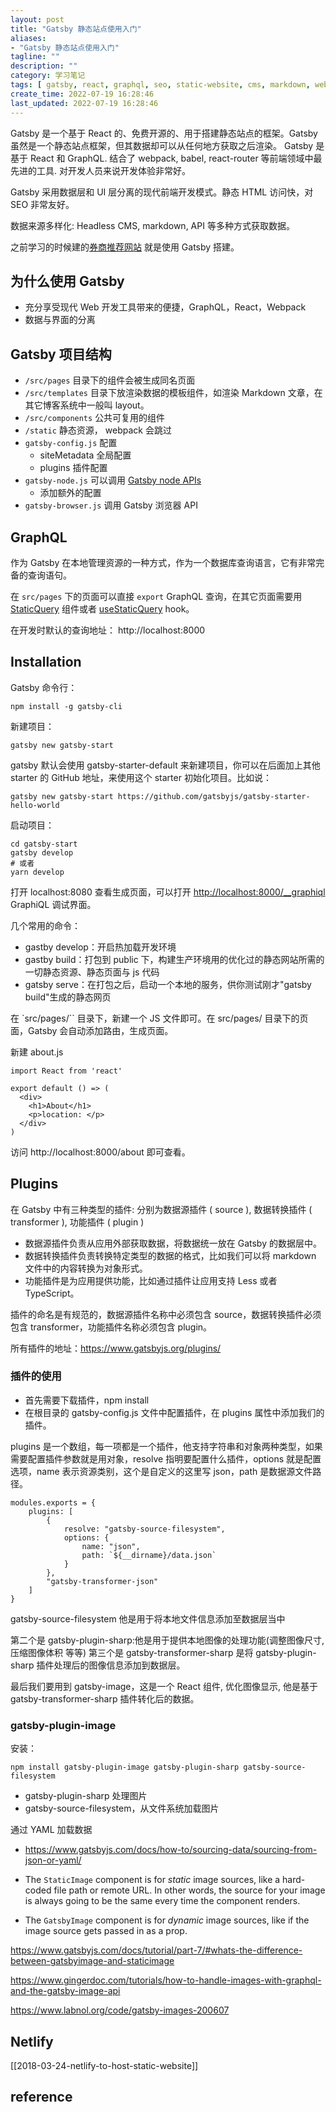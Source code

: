 ```yaml
---
layout: post
title: "Gatsby 静态站点使用入门"
aliases:
- "Gatsby 静态站点使用入门"
tagline: ""
description: ""
category: 学习笔记
tags: [ gatsby, react, graphql, seo, static-website, cms, markdown, webpack ]
create_time: 2022-07-19 16:28:46
last_updated: 2022-07-19 16:28:46
---
```


Gatsby 是一个基于 React 的、免费开源的、用于搭建静态站点的框架。Gatsby 虽然是一个静态站点框架，但其数据却可以从任何地方获取之后渲染。
Gatsby 是基于 React 和 GraphQL. 结合了 webpack, babel, react-router 等前端领域中最先进的工具. 对开发人员来说开发体验非常好。

Gatsby 采用数据层和 UI 层分离的现代前端开发模式。静态 HTML 访问快，对 SEO 非常友好。

数据来源多样化: Headless CMS, markdown, API 等多种方式获取数据。

之前学习的时候建的[券商推荐网站](https://broker.einverne.info/) 就是使用 Gatsby 搭建。

## 为什么使用 Gatsby

- 充分享受现代 Web 开发工具带来的便捷，GraphQL，React，Webpack
- 数据与界面的分离

## Gatsby 项目结构

- `/src/pages` 目录下的组件会被生成同名页面
- `/src/templates` 目录下放渲染数据的模板组件，如渲染 Markdown 文章，在其它博客系统中一般叫 layout。
- `/src/components` 公共可复用的组件
- `/static` 静态资源， webpack 会跳过
- `gatsby-config.js` 配置
    - siteMetadata 全局配置
    - plugins 插件配置
- `gatsby-node.js` 可以调用 [Gatsby node APIs](https://www.gatsbyjs.org/docs/node-apis/)
    - 添加额外的配置
- `gatsby-browser.js` 调用 Gatsby 浏览器 API

## GraphQL
作为 Gatsby 在本地管理资源的一种方式，作为一个数据库查询语言，它有非常完备的查询语句。

在 `src/pages` 下的页面可以直接 `export` GraphQL 查询，在其它页面需要用 [StaticQuery](https://www.gatsbyjs.org/docs/static-query/) 组件或者 [useStaticQuery](https://www.gatsbyjs.org/docs/use-static-query/) hook。

在开发时默认的查询地址： http://localhost:8000

## Installation

Gatsby 命令行：

    npm install -g gatsby-cli

新建项目：

    gatsby new gatsby-start

gatsby 默认会使用 gatsby-starter-default 来新建项目，你可以在后面加上其他 starter 的 GitHub 地址，来使用这个 starter 初始化项目。比如说：

    gatsby new gatsby-start https://github.com/gatsbyjs/gatsby-starter-hello-world

启动项目：

    cd gatsby-start
    gatsby develop
    # 或者
    yarn develop

打开 localhost:8080 查看生成页面，可以打开 <http://localhost:8000/__graphiql> GraphiQL 调试界面。

几个常用的命令：

- gastby develop：开启热加载开发环境
- gastby build：打包到 public 下，构建生产环境用的优化过的静态网站所需的一切静态资源、静态页面与 js 代码
- gatsby serve：在打包之后，启动一个本地的服务，供你测试刚才"gatsby build"生成的静态网页

在 `src/pages/`` 目录下，新建一个 JS 文件即可。在 src/pages/ 目录下的页面，Gatsby 会自动添加路由，生成页面。

新建 about.js

```
import React from 'react'

export default () => (
  <div>
    <h1>About</h1>
    <p>location: </p>
  </div>
)
```

访问 http://localhost:8000/about 即可查看。

## Plugins
在 Gatsby 中有三种类型的插件: 分别为数据源插件 ( source ), 数据转换插件 ( transformer ), 功能插件 ( plugin )

- 数据源插件负责从应用外部获取数据，将数据统一放在 Gatsby 的数据层中。
- 数据转换插件负责转换特定类型的数据的格式，比如我们可以将 markdown 文件中的内容转换为对象形式。
- 功能插件是为应用提供功能，比如通过插件让应用支持 Less 或者 TypeScript。

插件的命名是有规范的，数据源插件名称中必须包含 source，数据转换插件必须包含 transformer，功能插件名称必须包含 plugin。

所有插件的地址：<https://www.gatsbyjs.org/plugins/>

### 插件的使用

- 首先需要下载插件，npm install
- 在根目录的 gatsby-config.js 文件中配置插件，在 plugins 属性中添加我们的插件。

plugins 是一个数组，每一项都是一个插件，他支持字符串和对象两种类型，如果需要配置插件参数就是用对象，resolve 指明要配置什么插件，options 就是配置选项，name 表示资源类别，这个是自定义的这里写 json，path 是数据源文件路径。

```
modules.exports = {
    plugins: [
        {
            resolve: "gatsby-source-filesystem",
            options: {
                name: "json",
                path: `${__dirname}/data.json`
            }
        },
        "gatsby-transformer-json"
    ]
}
```

gatsby-source-filesystem 他是用于将本地文件信息添加至数据层当中

第二个是 gatsby-plugin-sharp:他是用于提供本地图像的处理功能(调整图像尺寸, 压缩图像体积 等等)
第三个是 gatsby-transformer-sharp 是将 gatsby-plugin-sharp 插件处理后的图像信息添加到数据层。

最后我们要用到 gatsby-image，这是一个 React 组件, 优化图像显示, 他是基于 gatsby-transformer-sharp 插件转化后的数据。

### gatsby-plugin-image

安装：

    npm install gatsby-plugin-image gatsby-plugin-sharp gatsby-source-filesystem

- gatsby-plugin-sharp 处理图片
- gatsby-source-filesystem，从文件系统加载图片

通过 YAML 加载数据

- <https://www.gatsbyjs.com/docs/how-to/sourcing-data/sourcing-from-json-or-yaml/>

- The `StaticImage` component is for _static_ image sources, like a hard-coded file path or remote URL. In other words, the source for your image is always going to be the same every time the component renders.
- The `GatsbyImage` component is for _dynamic_ image sources, like if the image source gets passed in as a prop.

https://www.gatsbyjs.com/docs/tutorial/part-7/#whats-the-difference-between-gatsbyimage-and-staticimage

https://www.gingerdoc.com/tutorials/how-to-handle-images-with-graphql-and-the-gatsby-image-api

https://www.labnol.org/code/gatsby-images-200607

## Netlify

[[2018-03-24-netlify-to-host-static-website]]

## reference